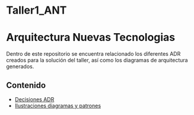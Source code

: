 # Taller1_ANT
# Arquitectura Nuevas Tecnologias
Dentro de este repositorio se encuentra relacionado los diferentes ADR creados para la solución del taller, así como los diagramas de arquitectura generados. 

## Contenido
* [Decisiones ADR](/docs/decisions)
* [Ilustraciones diagramas y patrones](/imagenes)
